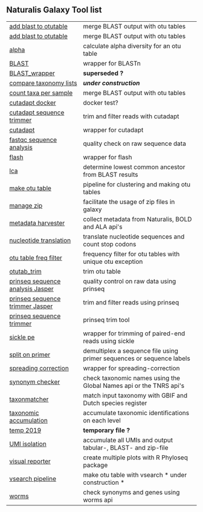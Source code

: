 ## Naturalis Galaxy Tool list

|              |              |
|------------- |:-------------|
|[add blast to otutable](https://github.com/naturalis/galaxy-tool-add-blast-to-otutable) | merge BLAST output with otu tables | 
|[add blast to otutable](https://github.com/naturalis/galaxy-tool-add-blast-to-otutable) | merge BLAST output with otu tables |
|[alpha](https://github.com/naturalis/galaxy-tool-alpha) | calculate alpha diversity for an otu table | 
|[BLAST ](https://github.com/naturalis/galaxy-tool-BLAST)  | wrapper for BLASTn |
|[BLAST_wrapper](https://github.com/naturalis/galaxy-tool-BLAST_wrapper)  | **superseded ?** |
|[compare taxonomy lists](https://github.com/naturalis/galaxy-tool-compare-taxonomy-lists)  | ***under construction*** |
|[count taxa per sample](https://github.com/naturalis/galaxy-tool-count-taxa-per-sample)  | merge BLAST output with otu tables |
|[cutadapt docker](https://github.com/naturalis/galaxy-tool-cutadapt-docker)  | docker test? |
|[cutadapt sequence trimmer](https://github.com/naturalis/galaxy-tool-cutadapt-sequence-trimmer)  | trim and filter reads with cutadapt |
|[cutadapt](https://github.com/naturalis/galaxy-tool-cutadapt)  | wrapper for cutadapt |
|[fastqc sequence analysis](https://github.com/naturalis/galaxy-tool-fastqc-sequence-analysis)  | quality check on raw sequence data |
|[flash](https://github.com/naturalis/galaxy-tool-flash)  | wrapper for flash |
|[lca ](https://github.com/naturalis/galaxy-tool-lca)  | determine lowest common ancestor from BLAST results |
|[make otu table](https://github.com/naturalis/galaxy-tool-make-otu-table)  | pipeline for clustering and making otu tables  |
|[manage zip](https://github.com/naturalis/galaxy-tool-manage-zip)  | facilitate the usage of zip files in galaxy |
|[metadata harvester](https://github.com/naturalis/galaxy-tool-metadata-harvester)  | collect metadata from Naturalis, BOLD and ALA api's |
|[nucleotide translation](https://github.com/naturalis/galaxy-tool-nucleotide-translation)  | translate nucleotide sequences and count stop codons |
|[otu table freq filter](https://github.com/naturalis/galaxy-tool-otu-table-freq-filter)  | frequency filter for otu tables with unique otu exception |
|[otutab_trim](https://github.com/naturalis/galaxy-tool-otutab_trim)  | trim otu table |
|[prinseq sequence analysis Jasper](https://github.com/naturalis/galaxy-tool-prinseq-sequence-analysis-Jasper)  | quality control on raw data using prinseq |
|[prinseq sequence trimmer Jasper](https://github.com/naturalis/galaxy-tool-prinseq-sequence-trimmer-Jasper)  | trim and filter reads using prinseq |
|[prinseq sequence trimmer](https://github.com/naturalis/galaxy-tool-prinseq-sequence-trimmer)  | prinseq trim tool |
|[sickle pe](https://github.com/naturalis/galaxy-tool-sickle-pe)  | wrapper for trimming of paired-end reads using sickle |
|[split on primer ](https://github.com/naturalis/galaxy-tool-split-on-primer)  | demultiplex a sequence file using primer sequences or sequence labels |
|[spreading correction](https://github.com/naturalis/galaxy-tool-spreading-correction)  | wrapper for spreading-correction |
|[synonym checker](https://github.com/naturalis/galaxy-tool-synonym-checker)  | check taxonomic names using the Global Names api or the TNRS api's |
|[taxonmatcher](https://github.com/naturalis/galaxy-tool-taxonmatcher)  | match input taxonomy with GBIF and Dutch species register |
|[taxonomic accumulation](https://github.com/naturalis/galaxy-tool-taxonomic-accumulation)  | accumulate taxonomic identifications on each level |
|[temp 2019](https://github.com/naturalis/galaxy-tool-temp-2019)  | **temporary file ?** |
|[UMI isolation](https://github.com/naturalis/galaxy-tool-UMI-isolation)  |  accumulate all UMIs and output tabular-, BLAST- and zip-file |
|[visual reporter](https://github.com/naturalis/galaxy-tool-visual-reporter)  | create multiple plots with R Phyloseq package |
|[vsearch pipeline](https://github.com/naturalis/galaxy-tool-vsearch-pipeline)  | make otu table with vsearch * under construction * |
|[worms](https://github.com/naturalis/galaxy-tool-worms)  | check synonyms and genes using worms api |
